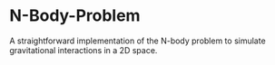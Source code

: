 # N-Body-Problem
A straightforward implementation of the N-body problem to simulate gravitational interactions in a 2D space.
